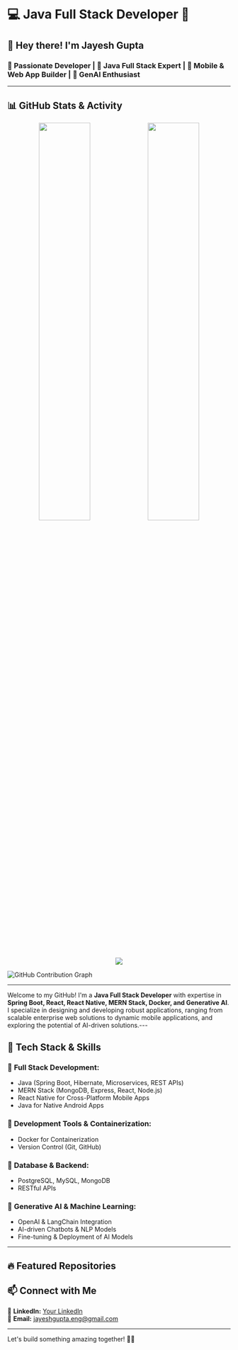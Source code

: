# 💻 Java Full Stack Developer 🚀

## 👋 Hey there! I'm Jayesh Gupta

### 🔹 Passionate Developer | 🔹 Java Full Stack Expert | 🔹 Mobile & Web App Builder | 🔹 GenAI Enthusiast

---

## 📊 GitHub Stats & Activity

<p align="center">
  <img src="https://github-readme-stats.vercel.app/api/top-langs/?username=Jayesh445&layout=compact&theme=tokyonight" width="48%"/>
  <img src="https://github-readme-stats.vercel.app/api?username=Jayesh445&show_icons=true&theme=tokyonight" width="48%"/>
</p>
<p align="center">
<img src="https://github-readme-streak-stats.herokuapp.com/?user=Jayesh445&theme=tokyonight"/>
</p>

![GitHub Contribution Graph](https://github-readme-activity-graph.vercel.app/graph?username=Jayesh445&theme=tokyo-night)

---

Welcome to my GitHub! I'm a **Java Full Stack Developer** with expertise in **Spring Boot, React, React Native, MERN Stack, Docker, and Generative AI**. I specialize in designing and developing robust applications, ranging from scalable enterprise web solutions to dynamic mobile applications, and exploring the potential of AI-driven solutions.---

## 📌 Tech Stack & Skills

### 🔹 **Full Stack Development:**
- Java (Spring Boot, Hibernate, Microservices, REST APIs)
- MERN Stack (MongoDB, Express, React, Node.js)
- React Native for Cross-Platform Mobile Apps
- Java for Native Android Apps

### 🔹 **Development Tools & Containerization:**
- Docker for Containerization
- Version Control (Git, GitHub)

### 🔹 **Database & Backend:**
- PostgreSQL, MySQL, MongoDB
- RESTful APIs

### 🔹 **Generative AI & Machine Learning:**
- OpenAI & LangChain Integration
- AI-driven Chatbots & NLP Models
- Fine-tuning & Deployment of AI Models

---

## 🔥 Featured Repositories



## 📫 Connect with Me

💼 **LinkedIn:** [Your LinkedIn](www.linkedin.com/in/jayesh-gupta-2544s)  
📧 **Email:** jayeshgupta.eng@gmail.com   

---

Let's build something amazing together! 🚀✨

